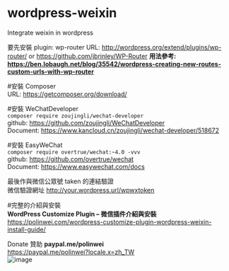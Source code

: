 # wordpress-weixin
Integrate weixin in wordpress

要先安裝 plugin: wp-router URL: http://wordpress.org/extend/plugins/wp-router/ or https://github.com/jbrinley/WP-Router 
**用法參考: https://ben.lobaugh.net/blog/35542/wordpress-creating-new-routes-custom-urls-with-wp-router**  

#安裝 Composer  
URL: https://getcomposer.org/download/

#安裝 WeChatDeveloper  
```composer require zoujingli/wechat-developer```  
github: https://github.com/zoujingli/WeChatDeveloper  
Document: https://www.kancloud.cn/zoujingli/wechat-developer/518672

#安裝 EasyWeChat  
```composer require overtrue/wechat:~4.0 -vvv```  
github: https://github.com/overtrue/wechat  
Document: https://www.easywechat.com/docs

最後作與微信公眾號 taken 的連結驗證  
微信驗證網址 http://your.wordpress.url/wpwxtoken  

#完整的介紹與安裝  
**WordPress Customize Plugin – 微信插件介紹與安裝**  
https://polinwei.com/wordpress-customize-plugin-wordpress-weixin-install-guide/

Donate 贊助
**paypal.me/polinwei**  
https://paypal.me/polinwei?locale.x=zh_TW  
![image](https://github.com/polinwei/wordpress-weixin/blob/master/images/weixin_pay_donate_polinwei_20191127164349.jpg)
 